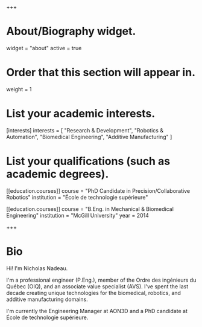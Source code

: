 +++
# About/Biography widget.
widget = "about"
active = true

# Order that this section will appear in.
weight = 1

# List your academic interests.
[interests]
  interests = [
    "Research & Development",
    "Robotics & Automation",
    "Biomedical Engineering",
    "Additive Manufacturing"
  ]

# List your qualifications (such as academic degrees).
[[education.courses]]
  course = "PhD Candidate in Precision/Collaborative Robotics"
  institution = "École de technologie supérieure"

[[education.courses]]
  course = "B.Eng. in Mechanical & Biomedical Engineering"
  institution = "McGill University"
  year = 2014

+++

# Bio

Hi! I'm Nicholas Nadeau.

I'm a professional engineer (P.Eng.), member of the Ordre des ingénieurs du Québec (OIQ), and an associate value specialist (AVS).
I've spent the last decade creating unique technologies for the biomedical, robotics, and additive manufacturing domains.

I'm currently the Engineering Manager at AON3D and a PhD candidate at École de technologie supérieure.
